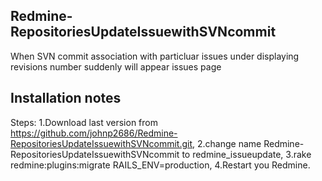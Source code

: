 Redmine-RepositoriesUpdateIssuewithSVNcommit
--------------------------------------------
  When SVN commit association with particluar issues under displaying revisions number suddenly will appear issues page


Installation notes
-------------------

Steps:
1.Download last version from https://github.com/johnp2686/Redmine-RepositoriesUpdateIssuewithSVNcommit.git,
2.change name Redmine-RepositoriesUpdateIssuewithSVNcommit to redmine_issueupdate,
3.rake redmine:plugins:migrate RAILS_ENV=production,
4.Restart you Redmine.
